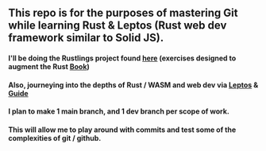 ## This repo is for the purposes of mastering Git while learning Rust & Leptos (Rust web dev framework similar to Solid JS).

#### I'll be doing the Rustlings project found [here](https://github.com/rust-lang/rustlings) (exercises designed to augment the Rust [Book](https://doc.rust-lang.org/book/))

#### Also, journeying into the depths of Rust / WASM and web dev via [Leptos](https://leptos.dev/) & [Guide](https://leptos-rs.github.io/leptos/01_introduction.html)

#### I plan to make 1 main branch, and 1 dev branch per scope of work.

#### This will allow me to play around with commits and test some of the complexities of git / github.